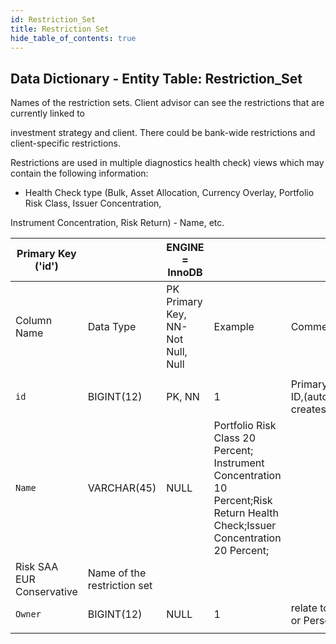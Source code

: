 ```yaml
---
id: Restriction_Set
title: Restriction Set
hide_table_of_contents: true
---
```


## Data Dictionary - Entity Table: Restriction_Set

Names of the restriction sets. Client advisor can see the restrictions that are currently linked to 

investment strategy and client. There could be bank-wide restrictions and client-specific restrictions.

Restrictions are used in multiple diagnostics health check) views which may contain the following information:	

- Health Check type (Bulk, Asset Allocation, Currency Overlay, Portfolio Risk Class, Issuer Concentration, 

Instrument Concentration, Risk Return)	- Name, etc.										
				

| Primary Key ('id')||ENGINE = InnoDB|||
|---|---|---|---|---|
|Column Name|Data Type|PK Primary Key, NN-Not Null, Null|Example|Comments|
||
|`id`|BIGINT(12)|PK, NN|1|PrimaryKey-ID,(auto creates)|
|`Name`|VARCHAR(45)|NULL|Portfolio Risk Class 20 Percent; Instrument Concentration 10 Percent;Risk Return Health Check;Issuer Concentration 20 Percent;
Risk SAA EUR Conservative|Name of the restriction set|
|`Owner`|BIGINT(12)|NULL|1|relate to BP or Person|
||
